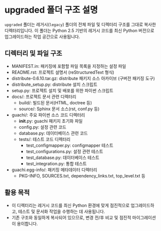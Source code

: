 # upgraded 폴더 구조 설명

`upgraded` 폴더는 레거시(`legacy`) 폴더의 전체 파일 및 디렉터리 구조를 그대로 복사한 디렉터리입니다. 이 폴더는 Python 2.5 기반의 레거시 코드를 최신 Python 버전으로 업그레이드하는 작업 공간으로 사용됩니다.

## 디렉터리 및 파일 구조

- MANIFEST.in: 패키징에 포함할 파일 목록을 지정하는 설정 파일
- README.rst: 프로젝트 설명서 (reStructuredText 형식)
- distribute-0.6.10.tar.gz: distribute 패키지 소스 아카이브 (구버전 패키징 도구)
- distribute_setup.py: distribute 설치 스크립트
- setup.py: 프로젝트 설치 및 배포를 위한 파이썬 스크립트
- docs/: 프로젝트 문서 관련 디렉터리
  - build/: 빌드된 문서(HTML, doctree 등)
  - source/: Sphinx 문서 소스(rst, conf.py 등)
- guachi/: 주요 파이썬 소스 코드 디렉터리
  - __init__.py: guachi 패키지 초기화 파일
  - config.py: 설정 관련 코드
  - database.py: 데이터베이스 관련 코드
  - tests/: 테스트 코드 디렉터리
    - test_configmapper.py: configmapper 테스트
    - test_configurations.py: 설정 관련 테스트
    - test_database.py: 데이터베이스 테스트
    - test_integration.py: 통합 테스트
- guachi.egg-info/: 패키징 메타데이터 디렉터리
  - PKG-INFO, SOURCES.txt, dependency_links.txt, top_level.txt 등

## 활용 목적

- 이 디렉터리는 레거시 코드를 최신 Python 환경에 맞게 점진적으로 업그레이드하고, 테스트 및 문서화 작업을 수행하는 데 사용됩니다.
- 기존 구조와 동일하게 복사되어 있으므로, 변경 전/후 비교 및 점진적 마이그레이션이 용이합니다.
